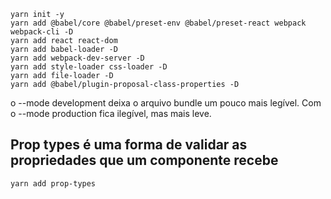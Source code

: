 ```
yarn init -y
yarn add @babel/core @babel/preset-env @babel/preset-react webpack webpack-cli -D
yarn add react react-dom
yarn add babel-loader -D
yarn add webpack-dev-server -D
yarn add style-loader css-loader -D
yarn add file-loader -D
yarn add @babel/plugin-proposal-class-properties -D
```

o --mode development deixa o arquivo bundle um pouco mais legível. Com o --mode production fica ilegível, mas mais leve.

## Prop types é uma forma de validar as propriedades que um componente recebe
```
yarn add prop-types
```
